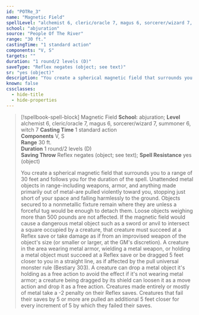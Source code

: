 ```yaml
---
id: "POTRe_3"
name: "Magnetic Field"
spellLevel: "alchemist 6, cleric/oracle 7, magus 6, sorcerer/wizard 7, summoner 6, witch 7"
school: "abjuration"
source: "People Of The River"
range: "30 ft."
castingTime: "1 standard action"
components: "V, S"
targets: ""
duration: "1 round/2 levels (D)"
saveType: "Reflex negates (object; see text)"
sr: "yes (object)"
description: "You create a spherical magnetic field that surrounds you to a range of 30 feet and follows you for the duration of the spell.  Unattended metal objects in range-including weapons, armor, and anything made primarily out of metal-are pulled violently toward you, stopping just short of your space and falling harmlessly to the ground. Objects secured to a nonmetallic fixture remain where they are unless a forceful tug would be enough to detach them. Loose objects weighing more than 500 pounds are not affected. If the magnetic field would cause a dangerous metal object such as a sword or anvil to intersect a square occupied by a creature, that creature must succeed at a Reflex save or take damage as if from an improvised weapon of the object's size (or smaller or larger, at the GM's discretion).  A creature in the area wearing metal armor, wielding a metal weapon, or holding a metal object must succeed at a Reflex save or be dragged 5 feet closer to you in a straight line, as if affected by the pull universal monster rule (Bestiary 303). A creature can drop a metal object it's holding as a free action to avoid the effect if it's not wearing metal armor; a creature being dragged by its shield can loosen it as a move action and drop it as a free action. Creatures made entirely or mostly of metal take a -2 penalty on their Reflex saves. Creatures that fail their saves by 5 or more are pulled an additional 5 feet closer for every increment of 5 by which they failed their saves."
known: false
cssclasses:
  - hide-title
  - hide-properties
---
```


> [!spellbook-spell-block] Magnetic Field
> **School:** abjuration; **Level** alchemist 6, cleric/oracle 7, magus 6, sorcerer/wizard 7, summoner 6, witch 7
> **Casting Time** 1 standard action  
> **Components** V, S  
> **Range** 30 ft.  
> **Duration** 1 round/2 levels (D)  
> **Saving Throw** Reflex negates (object; see text); **Spell Resistance** yes (object)
> 
> You create a spherical magnetic field that surrounds you to a range of 30 feet and follows you for the duration of the spell.  Unattended metal objects in range-including weapons, armor, and anything made primarily out of metal-are pulled violently toward you, stopping just short of your space and falling harmlessly to the ground. Objects secured to a nonmetallic fixture remain where they are unless a forceful tug would be enough to detach them. Loose objects weighing more than 500 pounds are not affected. If the magnetic field would cause a dangerous metal object such as a sword or anvil to intersect a square occupied by a creature, that creature must succeed at a Reflex save or take damage as if from an improvised weapon of the object's size (or smaller or larger, at the GM's discretion).  A creature in the area wearing metal armor, wielding a metal weapon, or holding a metal object must succeed at a Reflex save or be dragged 5 feet closer to you in a straight line, as if affected by the pull universal monster rule (Bestiary 303). A creature can drop a metal object it's holding as a free action to avoid the effect if it's not wearing metal armor; a creature being dragged by its shield can loosen it as a move action and drop it as a free action. Creatures made entirely or mostly of metal take a -2 penalty on their Reflex saves. Creatures that fail their saves by 5 or more are pulled an additional 5 feet closer for every increment of 5 by which they failed their saves.